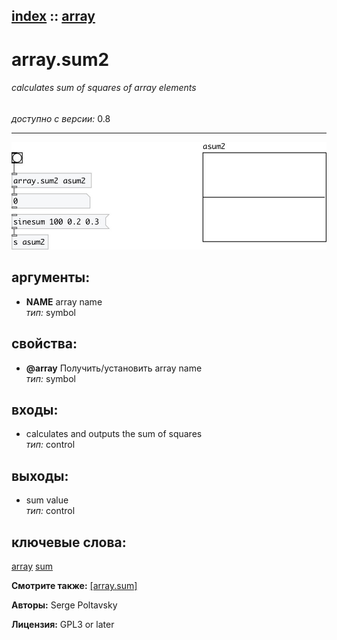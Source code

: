 [index](index.html) :: [array](category_array.html)
---

# array.sum2

###### calculates sum of squares of array elements

*доступно с версии:* 0.8

---




[![example](../examples/img/array.sum2.jpg)](../examples/pd/array.sum2.pd)



## аргументы:

* **NAME**
array name<br>
_тип:_ symbol<br>





## свойства:

* **@array** 
Получить/установить array name<br>
_тип:_ symbol<br>



## входы:

* calculates and outputs the sum of squares<br>
_тип:_ control



## выходы:

* sum value<br>
_тип:_ control



## ключевые слова:

[array](keywords/array.html)
[sum](keywords/sum.html)



**Смотрите также:**
[\[array.sum\]](array.sum.html)




**Авторы:** Serge Poltavsky




**Лицензия:** GPL3 or later





